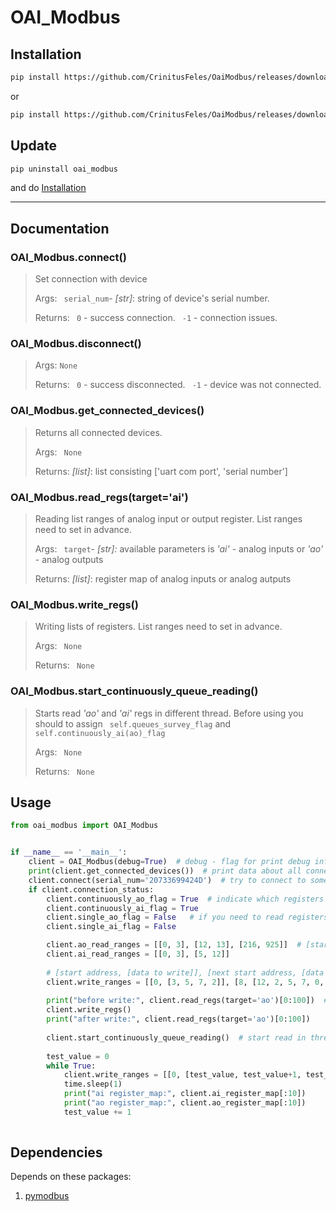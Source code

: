 # OAI_Modbus

## Installation
```sh
pip install https://github.com/CrinitusFeles/OaiModbus/releases/download/v.1.1/OAI_ModBus-0.1.1-py3-none-any.whl
```
or
```sh
pip install https://github.com/CrinitusFeles/OaiModbus/releases/download/v.1.1/OAI_ModBus-0.1.1.tar.gz
```
## Update 
```sh
pip uninstall oai_modbus
```
and do [Installation](#Installation)

---

## Documentation
### OAI_Modbus.connect()
> Set connection with device
>
>Args:
>  ``` serial_num```- *[str]*: string of device's serial number.
>
>Returns:
>  ``` 0``` - success connection.
> ``` -1``` - connection issues.

### OAI_Modbus.disconnect()
>  
>Args:
>  ```None```
>
>Returns:
>  ``` 0``` - success disconnected.
> ``` -1``` - device was not connected.

### OAI_Modbus.get_connected_devices()
> Returns all connected devices.
>
>Args:
>  ``` None```
>
>Returns:
>  *[list]*: list consisting ['uart com port', 'serial number']

### OAI_Modbus.read_regs(target='ai')
>Reading list ranges of analog input or output register. List ranges need to set in advance.
>
>Args:
>  ``` target```- *[str]:* available parameters is *'ai'* - analog inputs or *'ao'* - analog outputs  
>
>Returns:
>  *[list]*: register map of analog inputs or analog autputs 

### OAI_Modbus.write_regs()
>Writing lists of registers. List ranges need to set in advance.
>
>Args:
>  ``` None```
>
>Returns:
>  ``` None```

### OAI_Modbus.start_continuously_queue_reading()
>Starts read *'ao'* and *'ai'* regs in different thread. Before using you should to assign ``` self.queues_survey_flag``` and ``` self.continuously_ai(ao)_flag ```
>
>Args:
>  ``` None```
>
>Returns:
>  ``` None```

## Usage
```py 
from oai_modbus import OAI_Modbus


if __name__ == '__main__':
    client = OAI_Modbus(debug=True)  # debug - flag for print debug information
    print(client.get_connected_devices())  # print data about all connected devices
    client.connect(serial_num='20733699424D')  # try to connect to someone
    if client.connection_status:  
        client.continuously_ao_flag = True  # indicate which registers we will read in thread (ai/ao) 
        client.continuously_ai_flag = True
        client.single_ao_flag = False   # if you need to read registers just one time you should use this flags
        client.single_ai_flag = False

        client.ao_read_ranges = [[0, 3], [12, 13], [216, 925]]  # [start address (included); stop address (not included)]
        client.ai_read_ranges = [[0, 3], [5, 12]] 
        
        # [start address, [data to write]], [next start address, [data to write]]
        client.write_ranges = [[0, [3, 5, 7, 2]], [8, [12, 2, 5, 7, 0, 1, 5, 7, 889, 33, 332, 2, 4, 5]]]  
        
        print("before write:", client.read_regs(target='ao')[0:100])  # you can write only in analog outputs registers
        client.write_regs()
        print("after write:", client.read_regs(target='ao')[0:100])   
        
        client.start_continuously_queue_reading()  # start read in thread 
        
        test_value = 0
        while True:
            client.write_ranges = [[0, [test_value, test_value+1, test_value+2]], [8, [test_value+3, test_value+4]]]
            time.sleep(1)
            print("ai register_map:", client.ai_register_map[:10])
            print("ao register_map:", client.ao_register_map[:10])
            test_value += 1
    
```

## Dependencies
Depends on these packages:
1. [pymodbus](https://pymodbus.readthedocs.io/en/latest/)

